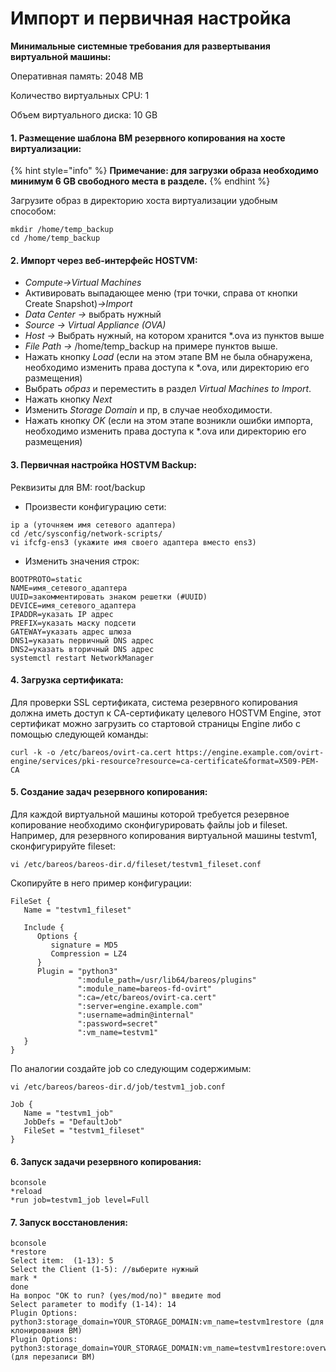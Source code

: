 # Импорт и первичная настройка

**Минимальные системные требования для развертывания виртуальной машины:**

Оперативная память: 2048 MB

Количество виртуальных CPU: 1

Объем виртуального диска: 10 GB

#### **1. Размещение шаблона ВМ резервного копирования на хосте виртуализации:**

{% hint style="info" %}
**Примечание: для загрузки образа необходимо минимум 6 GB свободного места в разделе.**
{% endhint %}

Загрузите образ в директорию хоста виртуализации удобным способом:

```
mkdir /home/temp_backup
cd /home/temp_backup
```

#### **2. Импорт через веб-интерфейс HOSTVM:**

* _Compute->Virtual Machines_
* Активировать выпадающее меню (три точки, справа от кнопки Create Snapshot)_->Import_
* _Data Center ->_ выбрать нужный
* _Source -> Virtual Appliance (OVA)_
* _Host ->_ Выбрать нужный, на котором хранится \*.ova из пунктов выше
* _File Path ->_ /home/temp\_backup на примере пунктов выше.
* Нажать кнопку _Load_ (если на этом этапе ВМ не была обнаружена, необходимо изменить права доступа к \*.ova, или директорию его размещения)
* Выбрать _образ_ и переместить в раздел _Virtual Machines to Import_.
* Нажать кнопку _Next_
* Изменить _Storage Domain_ и пр, в случае необходимости.
* Нажать кнопку _OK_ (если на этом этапе возникли ошибки импорта, необходимо изменить права доступа к \*.ova или директорию его размещения)

#### **3. Первичная настройка HOSTVM Backup:**

Реквизиты для ВМ: root/backup

* Произвести конфигурацию сети:

```
ip a (уточняем имя сетевого адаптера)
cd /etc/sysconfig/network-scripts/
vi ifcfg-ens3 (укажите имя своего адаптера вместо ens3)
```

* Изменить значения строк:

```
BOOTPROTO=static
NAME=имя_сетевого_адаптера
UUID=закомментировать знаком решетки (#UUID)
DEVICE=имя_сетевого_адаптера
IPADDR=указать IP адрес
PREFIX=указать маску подсети
GATEWAY=указать адрес шлюза
DNS1=указать первичный DNS адрес
DNS2=указать вторичный DNS адрес
systemctl restart NetworkManager 
```

#### **4. Загрузка сертификата:**

Для проверки SSL сертификата, система резервного копирования должна иметь доступ к СА-сертификату целевого HOSTVM Engine, этот сертификат можно загрузить со стартовой страницы Engine либо c помощью следующей команды:

```
curl -k -o /etc/bareos/ovirt-ca.cert https://engine.example.com/ovirt-engine/services/pki-resource?resource=ca-certificate&format=X509-PEM-CA
```

#### **5. Создание задач резервного копирования:**

Для каждой виртуальной машины которой требуется резервное копирование необходимо сконфигурировать файлы job и fileset. Например, для резервного копирования виртуальной машины testvm1, сконфигурируйте fileset:

```
vi /etc/bareos/bareos-dir.d/fileset/testvm1_fileset.conf
```

Скопируйте в него пример конфигурации:

```
FileSet {
   Name = "testvm1_fileset"

   Include {
      Options {
         signature = MD5
         Compression = LZ4
      }
      Plugin = "python3"
               ":module_path=/usr/lib64/bareos/plugins"
               ":module_name=bareos-fd-ovirt"
               ":ca=/etc/bareos/ovirt-ca.cert"
               ":server=engine.example.com"
               ":username=admin@internal"
               ":password=secret"
               ":vm_name=testvm1"
   }
}
```

По аналогии создайте job со следующим содержимым:

```
vi /etc/bareos/bareos-dir.d/job/testvm1_job.conf
```

```
Job {
   Name = "testvm1_job"
   JobDefs = "DefaultJob"
   FileSet = "testvm1_fileset"
}
```

#### **6. Запуск задачи резервного копирования:**

```
bconsole
*reload
*run job=testvm1_job level=Full
```

#### **7. Запуск восстановления:**

```
bconsole
*restore
Select item:  (1-13): 5
Select the Client (1-5): //выберите нужный 
mark *
done
На вопрос "OK to run? (yes/mod/no)" введите mod
Select parameter to modify (1-14): 14
Plugin Options:  python3:storage_domain=YOUR_STORAGE_DOMAIN:vm_name=testvm1restore (для клонирования ВМ)
Plugin Options:  python3:storage_domain=YOUR_STORAGE_DOMAIN:vm_name=testvm1restore:overwrite=yes (для перезаписи ВМ)
```
